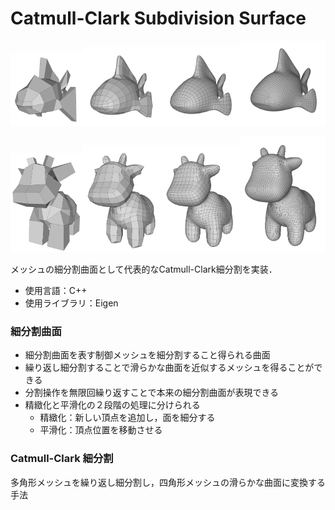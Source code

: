
# Catmull-Clark Subdivision Surface


<img src = "images/blub_control_mesh00.png" width = 23%><img src = "images/blub_quadrangulated01.png" width = 25%><img src = "images/blub_quadrangulated02.png" width = 25%><img src = "images/blub_quadrangulated03.png" width = 27%>

<img src = "images/spot_controlmesh00.png" width = 23%><img src = "images/spot_quadrangulated01.png" width = 25%><img src = "images/spot_quadrangulated02.png" width = 25%><img src = "images/spot_quadrangulated03.png" width = 27%>

メッシュの細分割曲面として代表的なCatmull-Clark細分割を実装．  
* 使用言語：C++
* 使用ライブラリ：Eigen
### 細分割曲面
* 細分割曲面を表す制御メッシュを細分割すること得られる曲面
* 繰り返し細分割することで滑らかな曲面を近似するメッシュを得ることができる
* 分割操作を無限回繰り返すことで本来の細分割曲面が表現できる
* 精緻化と平滑化の２段階の処理に分けられる
    - 精緻化：新しい頂点を追加し，面を細分する
    - 平滑化：頂点位置を移動させる

### Catmull-Clark 細分割
多角形メッシュを繰り返し細分割し，四角形メッシュの滑らかな曲面に変換する手法
